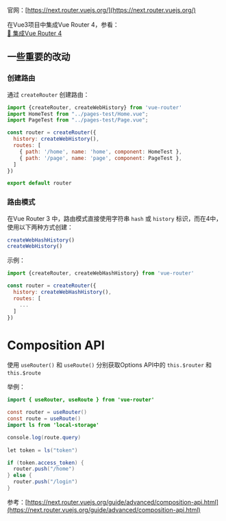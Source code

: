 官网：[https://next.router.vuejs.org/](https://next.router.vuejs.org/)

在Vue3项目中集成Vue Router 4，参看：<br />[📃 集成Vue Router 4](https://www.yuque.com/xiaoyulive/vue/sh6pdf?view=doc_embed)

<a name="CQL0j"></a>
## 一些重要的改动
<a name="w8l2J"></a>
### 创建路由
通过 `createRouter` 创建路由：
```javascript
import {createRouter, createWebHistory} from 'vue-router'
import HomeTest from "../pages-test/Home.vue";
import PageTest from "../pages-test/Page.vue";

const router = createRouter({
  history: createWebHistory(),
  routes: [
    { path: '/home', name: 'home', component: HomeTest },
    { path: '/page', name: 'page', component: PageTest },
  ]
})

export default router
```

<a name="7iA88"></a>
### 路由模式
在Vue Router 3 中，路由模式直接使用字符串 `hash` 或 `history` 标识，而在4中，使用以下两种方式创建：
```javascript
createWebHashHistory()
createWebHistory()
```
示例：
```javascript
import {createRouter, createWebHashHistory} from 'vue-router'

const router = createRouter({
  history: createWebHashHistory(),
  routes: [
    ...
  ]
})
```

<a name="vue-router-and-the-composition-api"></a>
# Composition API
使用 `useRouter()` 和 `useRoute()` 分别获取Options API中的 `this.$router` 和 `this.$route` 

举例：
```java
import { useRouter, useRoute } from 'vue-router'

const router = useRouter()
const route = useRoute()
import ls from 'local-storage'

console.log(route.query)
    
let token = ls("token")

if (token.access_token) {
  router.push("/home")
} else {
  router.push("/login")
}
```

参考：[https://next.router.vuejs.org/guide/advanced/composition-api.html](https://next.router.vuejs.org/guide/advanced/composition-api.html)



